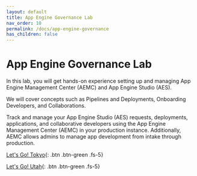 ```yaml
---
layout: default
title: App Engine Governance Lab
nav_order: 10
permalink: /docs/app-engine-governance
has_children: false
---
```


# App Engine Governance Lab

In this lab, you will get hands-on experience setting up and managing App Engine Management Center (AEMC) and App Engine Studio (AES).

We will cover concepts such as Pipelines and Deployments, Onboarding Developers, and Collaborations.

Track and manage your App Engine Studio (AES) requests, deployments, applications, and collaborative developers using the App Engine Management Center (AEMC) in your production instance. Additionally, AEMC allows admins to manage app development from intake through production.

[Let's Go! Tokyo](https://creatorworkflowsnow.github.io/lab-aemc/){: .btn .btn-green .fs-5}

[Let's Go! Utah][GuideLink]{: .btn .btn-green .fs-5}

[GuideLink]: https://creatorworkflowsnow.github.io/lab-aemc-utah/
